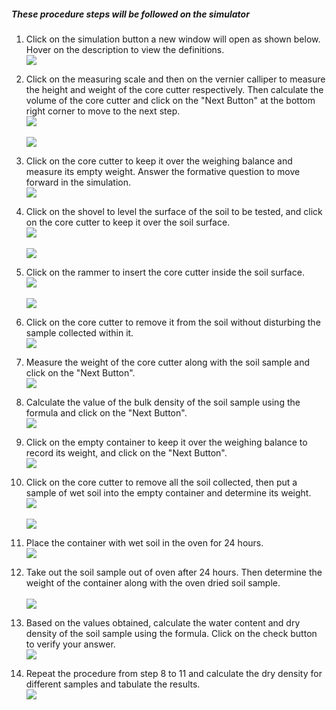 ##### These procedure steps will be followed on the simulator

1. Click on the simulation button a new window will open as shown below. Hover on the description to view the definitions. <br>
<img src="images/1.png"><br>

2. Click on the measuring scale and then on the vernier calliper to measure the height and weight of the core cutter respectively. Then calculate the volume of the core cutter and click on the "Next Button" at the bottom right corner to move to the next step.<br>
<img src="images/2.png"><br><br>
<img src="images/3.png"><br>

3. Click on the core cutter to keep it over the weighing balance and measure its empty weight. Answer the formative question to move forward in the simulation.<br>
<img src="images/4.png"><br>

4. Click on the shovel to level the surface of the soil to be tested, and click on the core cutter to keep it over the soil surface.<br>
<img src="images/6.png"><br><br>
<img src="images/7.png"><br>

5. Click on the rammer to insert the core cutter inside the soil surface.<br>
<img src="images/8.png"><br><br>
<img src="images/9.png"><br>

6. Click on the core cutter to remove it from the soil without disturbing the sample collected within it.<br>
<img src="images/10.png"><br>

7. Measure the weight of the core cutter along with the soil sample and click on the "Next Button".<br>
<img src="images/11.png"><br>

8. Calculate the value of the bulk density of the soil sample using the formula and click on the "Next Button".<br>
<img src="images/12.png"><br>

9. Click on the empty container to keep it over the weighing balance to record its weight, and click on the "Next Button".<br>
<img src="images/13.png"><br>

10. Click on the core cutter to remove all the soil collected, then put a sample of wet soil into the empty container and determine its weight. <br>
<img src="images/14.png"><br><br>
<img src="images/15.png"><br>

11. Place the container with wet soil in the oven for 24 hours. <br>
<img src="images/17.png"><br>

12. Take out the soil sample out of oven after 24 hours. Then determine the weight of the container along with the oven dried soil sample.<br><br>
<img src="images/19.png"><br>

13. Based on the values obtained, calculate the water content and dry density of the soil sample using the formula. Click on the check button to verify your answer.<br>
<img src="images/20.png"><br>

14. Repeat the procedure from step 8 to 11 and calculate the dry density for different samples and tabulate the results.<br>
<img src="images/21.png"><br><br>
